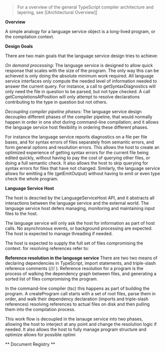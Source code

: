 > For a overview of the general TypeScript compiler architecture and layering, see [[Architectural Overview]]

**Overview**

A simple analogy for a language service object is a long-lived program, or the compilation context. 

**Design Goals**

There are two main goals that the language service design tries to achieve:

*On demand processing:*
The language service is designed to allow quick response that scales with the size of the program. The only way this can be achieved is only doing the absolute minimum work required. All language service interfaces only compute the needed level of information needed to answer the current query. For instance, a call to getSyntaxDiagnostics will only need the file in question to be parsed, but not type checked. A call getCompletionsAtPosition will only attempt to resolve declarations contributing to the type in question but not others.

*Decoupling compiler pipeline phases:*
The language service design decouples different phases of the compiler pipeline, that would normally happen in order in one shot during command-line compilation; and it allows the language service host flexibility in ordering these different phases. 

For instance the language service reports diagnostics on a file per file bases, and for syntax errors of files separately from semantic errors, and form general options and resolution errors. This allows the host to create an optimized experience of getting syntax errors for the current file being edited quickly, without having to pay the cost of querying other files, or doing a full semantic check. It also allows the host to skip querying for syntax errors for files that have not changed. Similarly, the language service allows for emitting a file (getEmitOutput) without having to emit or even type check the whole program.

**Language Service Host**

The host is descried by the LanguageServiceHost API, and it abstracts all interactions between the language service and the external world. The language service host defers managing, monitoring and maintaining input files to the host.

The language service will only ask the host for information as part of host calls. No asynchronous events, or background processing are expected. The host is expected to manage threading if needed.

The host is expected to supply the full set of files compromising the context. for resolving references refer to: 


**Reference resolution in the language service**
There are two two means of declaring dependencies in TypeScript, import statements, and triple-slash reference comments (/// <reference path="" />). Reference resolution for a program is the process of walking the dependency graph between files, and generating a sorted list of files compromising the program. 

In the command-line compiler (tsc) this happens as part of building the program. A createProgram call starts with a set of root files, parse them in order, and walk their dependency declaration (imports and triple-slash references) resolving references to actual files on disk and then pulling them into the compilation process.

This work flow is decoupled in the lanauge service into two phases, allowing the host to interject at any point and change the resolution logic if needed. It also allows the host to fully manage program structure and optimize allows for possible optimi


** Document Registry **